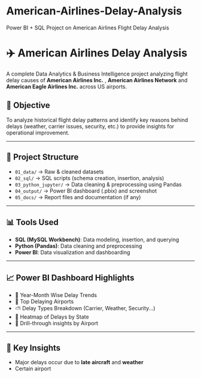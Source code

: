 # American-Airlines-Delay-Analysis
Power BI + SQL Project on American Airlines Flight Delay Analysis
# ✈️ American Airlines Delay Analysis

A complete Data Analytics & Business Intelligence project analyzing flight delay causes of **American Airlines Inc.** , **American Airlines Network**
and **American Eagle Airlines Inc.** across US airports.

## 📌 Objective
To analyze historical flight delay patterns and identify key reasons behind delays (weather, carrier issues, security, etc.) to provide insights for operational improvement.

---

## 📁 Project Structure

- `01_data/` → Raw & cleaned datasets
- `02_sql/` → SQL scripts (schema creation, insertion, analysis)
- `03_python_jupyter/` → Data cleaning & preprocessing using Pandas
- `04_output/` → Power BI dashboard (.pbix) and screenshot
- `05_docs/` → Report files and documentation (if any)

---

## 📊 Tools Used

- **SQL (MySQL Workbench)**: Data modeling, insertion, and querying
- **Python (Pandas)**: Data cleaning and preprocessing
- **Power BI**: Data visualization and dashboarding

---

## 📈 Power BI Dashboard Highlights

- 📅 Year-Month Wise Delay Trends  
- 🛫 Top Delaying Airports  
- ⛅ Delay Types Breakdown (Carrier, Weather, Security...)  
- 📍 Heatmap of Delays by State  
- 🔎 Drill-through insights by Airport

---

## 📌 Key Insights

- Major delays occur due to **late aircraft** and **weather**
- Certain airport
